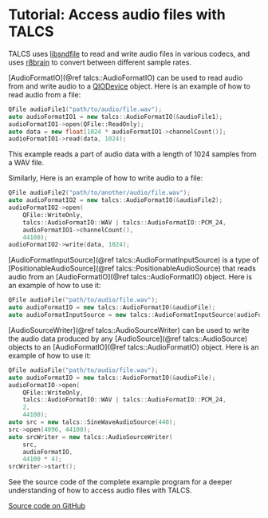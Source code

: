 # Tutorial: Access audio files with TALCS

TALCS  uses [libsndfile](https://libsndfile.github.io/libsndfile/) to read and write audio files in various codecs, and uses [r8brain](https://github.com/avaneev/r8brain-free-src) to convert between different sample rates.

[AudioFormatIO](@ref talcs::AudioFormatIO) can be used to read audio from and write audio to a [QIODevice](https://doc.qt.io/qt-5/qiodevice.html) object. Here is an example of how to read audio from a file:

```cpp
QFile audioFile1("path/to/audio/file.wav");
auto audioFormatIO1 = new talcs::AudioFormatIO(&audioFile1);
audioFormatIO1->open(QFile::ReadOnly);
auto data = new float[1024 * audioFormatIO1->channelCount()];
audioFormatIO1->read(data, 1024);
```

This example reads a part of audio data with a length of 1024 samples from a WAV file.

Similarly, Here is an example of how to write audio to a file:

```cpp
QFile audioFile2("path/to/another/audio/file.wav");
auto audioFormatIO2 = new talcs::AudioFormatIO(&audioFile2);
audioFormatIO2->open(
    QFile::WriteOnly,
    talcs::AudioFormatIO::WAV | talcs::AudioFormatIO::PCM_24,
    audioFormatIO1->channelCount(),
    44100);
audioFormatIO2->write(data, 1024);
```

[AudioFormatInputSource](@ref talcs::AudioFormatInputSource) is a type of [PositionableAudioSource](@ref talcs::PositionableAudioSource) that reads audio from an [AudioFormatIO](@ref talcs::AudioFormatIO) object. Here is an example of how to use it:

```cpp
QFile audioFile("path/to/audio/file.wav");
auto audioFormatIO = new talcs::AudioFormatIO(&audioFile);
auto audioFormatInputSource = new talcs::AudioFormatInputSource(audioFormatIO);
```

[AudioSourceWriter](@ref talcs::AudioSourceWriter) can be used to write the audio data produced by any [AudioSource](@ref talcs::AudioSource) objects to an [AudioFormatIO](@ref talcs::AudioFormatIO) object. Here is an example of how to use it:

```cpp
QFile audioFile("path/to/audio/file.wav");
auto audioFormatIO = new talcs::AudioFormatIO(&audioFile);
audioFormatIO->open(
    QFile::WriteOnly,
    talcs::AudioFormatIO::WAV | talcs::AudioFormatIO::PCM_24,
    2,
    44100);
auto src = new talcs::SineWaveAudioSource(440);
src->open(4096, 44100);
auto srcWriter = new talcs::AudioSourceWriter(
    src,
    audioFormatIO,
    44100 * 4);
srcWriter->start();
```

See the source code of the complete example program for a deeper understanding of how to access audio files with TALCS.

[Source code on GitHub](https://github.com/CrSjimo/talcs/blob/main/tests/AccessAudioFileTutorial/main.cpp)
